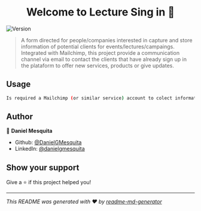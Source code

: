 <h1 align="center">Welcome to Lecture Sing in 👋</h1>
<p>
  <img alt="Version" src="https://img.shields.io/badge/version-1.0-blue.svg?cacheSeconds=2592000" />
</p>

> A form directed for people/companies interested in capture and store information of potential clients for events/lectures/campaings. Integrated with Mailchimp, this project provide a communication channel via email to contact the clients that have already sign up in the plataform to offer new services, products or give updates.

## Usage

```sh
Is required a Mailchimp (or similar service) account to colect information and contact the potential clients.
```

## Author

👤 **Daniel Mesquita**

* Github: [@DanielGMesquita](https://github.com/DanielGMesquita)
* LinkedIn: [@danielgmesquita](https://linkedin.com/in/danielgmesquita)

## Show your support

Give a ⭐️ if this project helped you!

***
_This README was generated with ❤️ by [readme-md-generator](https://github.com/kefranabg/readme-md-generator)_